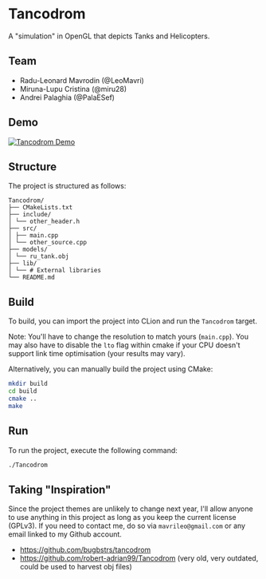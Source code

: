 # Tancodrom

A "simulation" in OpenGL that depicts Tanks and Helicopters.

## Team

* Radu-Leonard Mavrodin (@LeoMavri)
* Miruna-Lupu Cristina (@miru28)
* Andrei Palaghia (@PalaESef)

## Demo

[![Tancodrom Demo](https://img.youtube.com/vi/CNrxlhqxQIo/0.jpg)](https://www.youtube.com/watch?v=CNrxlhqxQIo)

## Structure

The project is structured as follows:

```
Tancodrom/
├── CMakeLists.txt
├── include/
│ └── other_header.h
├── src/
│ ├── main.cpp
│ └── other_source.cpp
├── models/
│ └── ru_tank.obj
├── lib/
│ └── # External libraries
└── README.md
```

## Build

To build, you can import the project into CLion and run the `Tancodrom` target.

Note: You'll have to change the resolution to match yours (`main.cpp`). You may also have to disable the `lto` flag within cmake if your CPU doesn't support link time optimisation (your results may vary).

Alternatively, you can manually build the project using CMake:

```bash
mkdir build
cd build
cmake ..
make
```

## Run

To run the project, execute the following command:

```bash
./Tancodrom
```

## Taking "Inspiration"

Since the project themes are unlikely to change next year, I'll allow anyone to use anything in this project as long as you keep the current license (GPLv3). If you need to contact me, do so via `mavrileo@gmail.com` or any email linked to my Github account.

* https://github.com/bugbstrs/tancodrom
* https://github.com/robert-adrian99/Tancodrom (very old, very outdated, could be used to harvest obj files)
